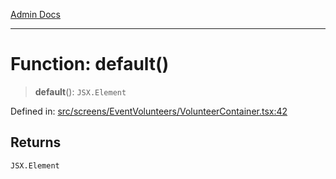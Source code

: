 [Admin Docs](/)

***

# Function: default()

> **default**(): `JSX.Element`

Defined in: [src/screens/EventVolunteers/VolunteerContainer.tsx:42](https://github.com/PalisadoesFoundation/talawa-admin/blob/main/src/screens/EventVolunteers/VolunteerContainer.tsx#L42)

## Returns

`JSX.Element`
